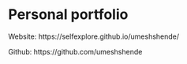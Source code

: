 #  Personal portfolio
<p>Website: https://selfexplore.github.io/umeshshende/</p>
<p>Github: https://github.com/umeshshende</p>
